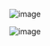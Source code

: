 ![image](https://github.com/user-attachments/assets/1cc41714-2fa5-4bfb-b9e0-ca0a61682add)

![image](https://github.com/user-attachments/assets/f010af7f-87ea-4193-bcbb-e92183865543)
